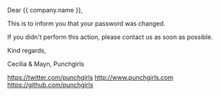 Dear {{ company.name }},

This is to inform you that your password was changed.

If you didn't perform this action, please contact us as soon as possible.

Kind regards,

Cecilia & Mayn,
Punchgirls

https://twitter.com/punchgirls
http://www.punchgirls.com
https://github.com/punchgirls
